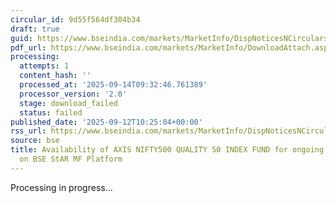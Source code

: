```yaml
---
circular_id: 9d55f564df304b34
draft: true
guid: https://www.bseindia.com/markets/MarketInfo/DispNoticesNCirculars.aspx?Noticeid={7843285B-B6D2-411E-AB8D-75EB83EF0CDB}&noticeno=20250912-50&dt=09/12/2025&icount=50&totcount=103&flag=0
pdf_url: https://www.bseindia.com/markets/MarketInfo/DownloadAttach.aspx?id=20250912-50&attachedId=
processing:
  attempts: 1
  content_hash: ''
  processed_at: '2025-09-14T09:32:46.761389'
  processor_version: '2.0'
  stage: download_failed
  status: failed
published_date: '2025-09-12T10:25:04+00:00'
rss_url: https://www.bseindia.com/markets/MarketInfo/DispNoticesNCirculars.aspx?Noticeid={7843285B-B6D2-411E-AB8D-75EB83EF0CDB}&noticeno=20250912-50&dt=09/12/2025&icount=50&totcount=103&flag=0
source: bse
title: Availability of AXIS NIFTY500 QUALITY 50 INDEX FUND for ongoing transactions
  on BSE StAR MF Platform
---
```


Processing in progress...